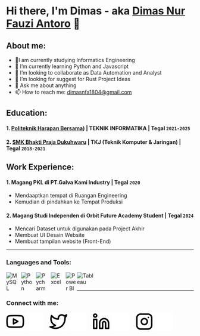# Hi there, I'm Dimas - aka [Dimas Nur Fauzi Antoro](https://www.youtube.com/channel/UCqJtRYk-jfmRN1dZfOaFnxA) 👋
## About me:
- 🔭I am currently studying Informatics Engineering
- 🌱 I’m currently learning Python and Javascript
- 👯 I’m looking to collaborate as Data Automation and Analyst
- 🤔 I’m looking for suggest for Rust Project Ideas
- 💬 Ask me about anything
- 📫 How to reach me: dimasnfa1804@gmail.com

## Education:

#### 1. [Politeknik Harapan Bersama](https://poltekharber.ac.id/)) | TEKNIK INFORMATIKA | Tegal `2021-2025`
 #### 2. [SMK Bhakti Praja Dukuhwaru](https://smkbpdkw.sch.id/) | TKJ (Teknik Komputer & Jaringan) | Tegal `2018-2021`
  

## Work Experience:
#### 1. Magang PKL di PT.Galva Kami Industry  | Tegal `2020`
   - Mendaaptkan tempat di Ruangan Engineering
   - Kemudian di pindahkan ke Tempat Produksi
#### 2. Magang Studi Independen di Orbit Future Academy  Student  | Tegal `2024`
   - Mencari Dataset untuk digunakan pada Project Akhir
   - Membuat UI Desain Website
   - Membuat tampilan website (Front-End)
---

### Languages and Tools:

[<img align="left" alt="MySQL" width="30px" src="https://cdn.jsdelivr.net/gh/devicons/devicon/icons/mysql/mysql-original.svg" style="padding-right:10px;" />][webdev]
[<img align="left" alt="Python" width="30px" src="https://upload.wikimedia.org/wikipedia/commons/thumb/c/c3/Python-logo-notext.svg/110px-Python-logo-notext.svg.png?20100317150552" style="padding-right:10px;" />][webdev]
[<img align="left" alt="Pycharm" width="30px" src="https://upload.wikimedia.org/wikipedia/commons/thumb/1/1d/PyCharm_Icon.svg/220px-PyCharm_Icon.svg.png" style="padding-right:10px;" />][webdev]
[<img align="left" alt="Excel" width="30px" src="https://is2-ssl.mzstatic.com/image/thumb/Purple126/v4/a8/fd/5a/a8fd5a84-c6f1-355f-3b9f-6e86598efaa3/XCEL.png/1200x630bb.png" style="padding-right:10px;" />][webdev]
[<img align="left" alt="Power BI" width="30px" src="https://powerbi.microsoft.com/pictures/application-logos/svg/powerbi.svg" style="padding-right:0px;" />][webdev]
[<img align="left" alt="Tableau" width="50px" src="https://logos-world.net/wp-content/uploads/2021/10/Tableau-Symbol.png" style="padding-right:10px;" />][webdev]

<br />
<br />

---
### Connect with me:

[![website](./img/youtube-light.svg)](https://www.youtube.com/channel/UC22xix7qvwpYWnSQ5QEYtAQ#gh-light-mode-only)
[![website](./img/youtube-dark.svg)](https://www.youtube.com/channel/UC22xix7qvwpYWnSQ5QEYtAQ#gh-dark-mode-only)
&nbsp;&nbsp;
[![website](./img/twitter-light.svg)](https://twitter.com/vincentwwidyan#gh-light-mode-only)
[![website](./img/twitter-dark.svg)](https://twitter.com/vincentwwidyan#gh-dark-mode-only)
&nbsp;&nbsp;
[![website](./img/linkedin-light.svg)](https://www.linkedin.com/in/vincentwidyan#gh-light-mode-only)
[![website](./img/linkedin-dark.svg)](https://www.linkedin.com/in/vincentwidyan#gh-dark-mode-only)
&nbsp;&nbsp;
[![website](./img/instagram-light.svg)](https://www.instagram.com/dmsnfaaaaaa_#gh-light-mode-only)
[![website](./img/instagram-dark.svg)](https://www.instagram.com/dmsnfaaaaaa_#gh-dark-mode-only)



[webdev]: https://github.com/vincentwidyan/vincentwidyan
